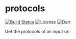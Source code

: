 # protocols

[![Build Status](https://travis-ci.org/axetroy/protocols.svg?branch=master)](https://travis-ci.org/axetroy/protocols)
![License](https://img.shields.io/badge/license-MIT-green.svg)
![Dart](https://img.shields.io/badge/dart-%3E=1.2.0-blue.svg?style=flat-square)

Get the protocols of an input url.